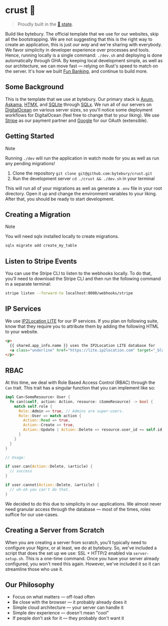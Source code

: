 # crust 🍕

> Proudly built in the [🍕 state](https://portal.ct.gov/).

Build like bytebury. The official template that we use for our websites, skip
all the bootstrapping. We are not suggesting that this is
the right way to create an application, this is just _our way_ and we're sharing
with everybody. We favor simplicity in developer
experience over processes and tools. Hence, running locally is a single command:
`./dev.sh` and deploying is done automatically through
GHA. By keeping local development simple, as well as our architecture, we can
move fast &mdash; relying on Rust's speed to match on the
server. It's how we built [Fun Banking](https://fun-banking.com),
and continue to build more.

## Some Background

This is the template that we use at bytebury. Our primary stack is [Axum](https://github.com/tokio-rs/axum),
[Askama](https://github.com/askama-rs/askama),
[HTMX](https://github.com/bigskysoftware/htmx), and [SQLite](https://sqlite.org/)
through [SQLx](https://github.com/launchbadge/sqlx). We run all of our servers
on [DigitalOcean](https://www.digitalocean.com/) on
various server sizes, so you'll notice some deployment workflows for
DigitalOcean (feel free to change that to your liking).
We use [Stripe](https://stripe.com) as our payment partner and
[Google](https://google.com) for our OAuth (extensible).

## Getting Started

> [!NOTE]
> Running `./dev` will run the application in watch mode for you as well as run
> any pending migrations!

1. Clone the repository `git clone git@github.com:bytebury/crust.git`
2. Run the development server `cd ./crust && ./dev.sh` in your terminal

This will run all of your migrations as well as generate a `.env` file in your
root directory. Open it up and change the environment variables to your liking.
After that, you should be ready to start development.

## Creating a Migration

> [!NOTE]
> You will need sqlx installed locally to create migrations.

```sh
sqlx migrate add create_my_table
```

## Listen to Stripe Events

You can use the Stripe CLI to listen to the webhooks locally. To do that,
you'll need to download the Stripe CLI and then run the following
command in a separate terminal:

```sh
stripe listen --forward-to localhost:8080/webhooks/stripe
```

## IP Services

We use [IP2Location LITE](https://lite.ip2location.com/database-download) for
our IP services. If you plan on following suite, know that they require
you to attribute them by adding the following HTML to your website.

```html
<p>
  {{ shared.app_info.name }} uses the IP2Location LITE database for
  <a class="underline" href="https://lite.ip2location.com" target="_blank">IP geolocation</a>.
</p>
```

## RBAC

At this time, we deal with Role Based Access Control (RBAC) through the `Can`
trait. This trait has a singular function that you can implement like so:

```rs
impl Can<SomeResource> User {
  fn can(&self, action: Action, resource: &SomeResource) -> bool {
    match self.role {
      Role::Admin => true, // Admins are super-users.
      Role::User => match action {
        Action::Read => true,
        Action::Create => true,
        Action::Update | Action::Delete => resource.user_id == self.id,
      }
    }
  }
}

// Usage:

if user.can(Action::Delete, &article) {
  // success
}

if user.cannot(Action::Delete, &article) {
  // uh-oh you can't do that.
}
```

We decided to do this due to simplicity in our applications. We almost never
need granular access through the database &mdash; most of the times, roles
suffice for our use-cases.

## Creating a Server from Scratch

When you are creating a server from scratch, you'll typically need to configure
your Nginx, or at least, we do at bytebury. So, we've included a script that
does the set up we use: SSL + HTTP/2 enabled via `server-setup.sh`. This is
a one-time command. Once you have your server already configured, you won't
need this again. However, we've included it so it can streamline those who use
it.

## Our Philosophy

* Focus on what matters &mdash; off-load often
* Be close with the browser &mdash; it probably already does it
* Simple cloud architecture &mdash; your server can handle it
* Simple dev experience &mdash; doesn't mean "cool"
* If people don't ask for it &mdash; they probably don't want it
